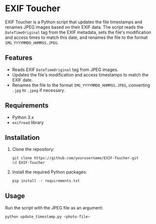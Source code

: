 # EXIF Toucher

EXIF Toucher is a Python script that updates the file timestamps and renames JPEG images based on their EXIF data. The script reads the `DateTimeOriginal` tag from the EXIF metadata, sets the file's modification and access times to match this date, and renames the file to the format `IMG_YYYYMMDD_HHMMSS.JPEG`.

## Features

- Reads EXIF `DateTimeOriginal` tag from JPEG images.
- Updates the file's modification and access timestamps to match the EXIF date.
- Renames the file to the format `IMG_YYYYMMDD_HHMMSS.JPEG`, converting `.jpg` to `.jpeg` if necessary.

## Requirements

- Python 3.x
- `exifread` library

## Installation

1. Clone the repository:

    ```bash
    git clone https://github.com/yourusername/EXIF-Toucher.git
    cd EXIF-Toucher
    ```

2. Install the required Python packages:

    ```bash
    pip install -r requirements.txt
    ```

## Usage

Run the script with the JPEG file as an argument:

```bash
python update_timestamp.py <photo-file>
